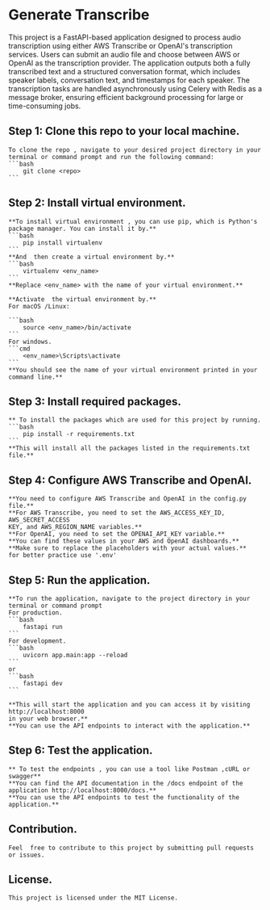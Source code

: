 # Generate Transcribe
This project is a FastAPI-based application designed to process audio transcription using either AWS Transcribe or OpenAI's transcription services. Users can submit an audio file and choose between AWS or OpenAI as the transcription provider. The application outputs both a fully transcribed text and a structured conversation format, which includes speaker labels, conversation text, and timestamps for each speaker. The transcription tasks are handled asynchronously using Celery with Redis as a message broker, ensuring efficient background processing for large or time-consuming jobs.

## Step 1: Clone this repo to your local machine.
    To clone the repo , navigate to your desired project directory in your terminal or command prompt and run the following command:
    ```bash
        git clone <repo>
    ```

##  Step 2: Install virtual environment.
    **To install virtual environment , you can use pip, which is Python's package manager. You can install it by.**
    ```bash
        pip install virtualenv
    ```
    **And  then create a virtual environment by.**
    ```bash
        virtualenv <env_name>
    ```
    **Replace <env_name> with the name of your virtual environment.**

    **Activate  the virtual environment by.**
    For macOS /Linux:

    ```bash
        source <env_name>/bin/activate
    ```
    For windows.
    ```cmd
        <env_name>\Scripts\activate
    ```
    **You should see the name of your virtual environment printed in your command line.**

##   Step 3: Install required packages.
    ** To install the packages which are used for this project by running.
    ```bash
        pip install -r requirements.txt
    ```
    **This will install all the packages listed in the requirements.txt file.**

##  Step 4: Configure AWS Transcribe and OpenAI.
    **You need to configure AWS Transcribe and OpenAI in the config.py file.**
    **For AWS Transcribe, you need to set the AWS_ACCESS_KEY_ID, AWS_SECRET_ACCESS
    KEY, and AWS_REGION_NAME variables.**
    **For OpenAI, you need to set the OPENAI_API_KEY variable.**
    **You can find these values in your AWS and OpenAI dashboards.**
    **Make sure to replace the placeholders with your actual values.**
    for better practice use '.env'

##   Step 5: Run the application.
    **To run the application, navigate to the project directory in your terminal or command prompt
    For production.
    ```bash
        fastapi run
    ```
    For development.
    ```bash
        uvicorn app.main:app --reload
    ```
    or 
    ```bash
        fastapi dev
    ```

    **This will start the application and you can access it by visiting http://localhost:8000
    in your web browser.**
    **You can use the API endpoints to interact with the application.**

## Step  6: Test the application.

    ** To test the endpoints , you can use a tool like Postman ,cURL or swagger**
    **You can find the API documentation in the /docs endpoint of the application http://localhost:8000/docs.**
    **You can use the API endpoints to test the functionality of the application.**


## Contribution.

    Feel  free to contribute to this project by submitting pull requests or issues.

## License.
    This project is licensed under the MIT License.

